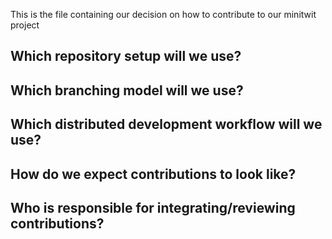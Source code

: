 This is the file containing our decision on how to contribute to our minitwit project

## Which repository setup will we use?
## Which branching model will we use?
## Which distributed development workflow will we use?
## How do we expect contributions to look like?
## Who is responsible for integrating/reviewing contributions?

